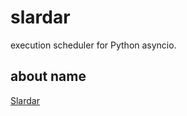 # slardar

execution scheduler for Python asyncio.

## about name

[Slardar](https://dota2.fandom.com/wiki/Slardar)
